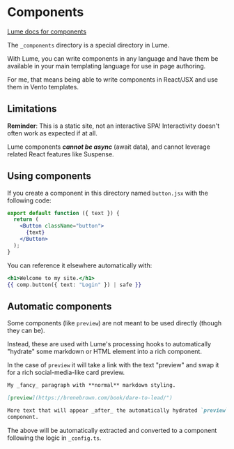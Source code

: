 # Components

[Lume docs for components](https://lume.land/docs/core/components/)

The `_components` directory is a special directory in Lume.

With Lume, you can write components in any language and have them be available
in your main templating language for use in page authoring.

For me, that means being able to write components in React/JSX and use them in Vento templates.

## Limitations

**Reminder**: This is a static site, not an interactive SPA! Interactivity
doesn't often work as expected if at all.

Lume components **_cannot be async_** (await data), and cannot leverage related
React features like Suspense.

## Using components

If you create a component in this directory named `button.jsx` with the
following code:

```jsx
export default function ({ text }) {
  return (
    <Button className="button">
      {text}
    </Button>
  );
}
```

You can reference it elsewhere automatically with:

```hbs
<h1>Welcome to my site.</h1>
{{ comp.button({ text: "Login" }) | safe }}
```

## Automatic components

Some components (like `preview`) are not meant to be used directly (though they
can be).

Instead, these are used with Lume's processing hooks to automatically "hydrate"
some markdown or HTML element into a rich component.

In the case of `preview` it will take a link with the text "preview" and swap it
for a rich social-media-like card preview.

```md
My _fancy_ paragraph with **normal** markdown styling.

[preview](https://brenebrown.com/book/dare-to-lead/")

More text that will appear _after_ the automatically hydrated `preview`
component.
```

The above will be automatically extracted and converted to a component following
the logic in `_config.ts`.
